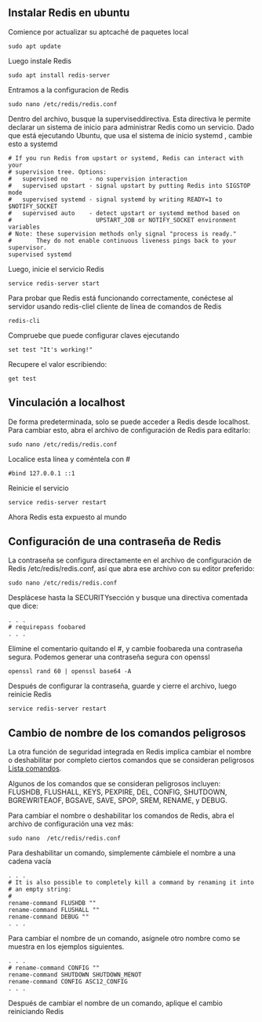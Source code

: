 ## Instalar Redis en ubuntu
Comience por actualizar su aptcaché de paquetes local
````
sudo apt update
`````
Luego instale Redis
````
sudo apt install redis-server
````
Entramos a la configuracion de Redis
````
sudo nano /etc/redis/redis.conf
````
Dentro del archivo, busque la superviseddirectiva. Esta directiva le permite declarar un sistema de inicio para administrar Redis como un servicio. Dado que está ejecutando Ubuntu, que usa el sistema de inicio systemd , cambie esto a systemd
````
# If you run Redis from upstart or systemd, Redis can interact with your
# supervision tree. Options:
#   supervised no      - no supervision interaction
#   supervised upstart - signal upstart by putting Redis into SIGSTOP mode
#   supervised systemd - signal systemd by writing READY=1 to $NOTIFY_SOCKET
#   supervised auto    - detect upstart or systemd method based on
#                        UPSTART_JOB or NOTIFY_SOCKET environment variables
# Note: these supervision methods only signal "process is ready."
#       They do not enable continuous liveness pings back to your supervisor.
supervised systemd
````
Luego, inicie el servicio Redis
````
service redis-server start
````
Para probar que Redis está funcionando correctamente, conéctese al servidor usando redis-cliel cliente de línea de comandos de Redis
`````
redis-cli
`````
Compruebe que puede configurar claves ejecutando
````
set test "It's working!"
````
Recupere el valor escribiendo:
````
get test
````
## Vinculación a localhost
De forma predeterminada, solo se puede acceder a Redis desde localhost.
Para cambiar esto, abra el archivo de configuración de Redis para editarlo:
`````
sudo nano /etc/redis/redis.conf
`````
Localice esta línea y coméntela con #
````
#bind 127.0.0.1 ::1
````
Reinicie el servicio
````
service redis-server restart
````
Ahora Redis esta expuesto al mundo
## Configuración de una contraseña de Redis
La contraseña se configura directamente en el archivo de configuración de Redis /etc/redis/redis.conf, así que abra ese archivo con su editor preferido:
````
sudo nano /etc/redis/redis.conf
````
Desplácese hasta la SECURITYsección y busque una directiva comentada que dice:
````
. . .
# requirepass foobared
. . .
````
Elimine el comentario quitando el #, y cambie foobareda una contraseña segura. Podemos generar una contraseña segura con openssl
````
openssl rand 60 | openssl base64 -A
````
Después de configurar la contraseña, guarde y cierre el archivo, luego reinicie Redis
````
service redis-server restart
```` 
## Cambio de nombre de los comandos peligrosos
La otra función de seguridad integrada en Redis implica cambiar el nombre o deshabilitar por completo ciertos comandos que se consideran peligrosos [Lista comandos](https://redis.io/commands).

Algunos de los comandos que se consideran peligrosos incluyen: FLUSHDB, FLUSHALL, KEYS, PEXPIRE, DEL, CONFIG, SHUTDOWN, BGREWRITEAOF, BGSAVE, SAVE, SPOP, SREM, RENAME, y DEBUG.

Para cambiar el nombre o deshabilitar los comandos de Redis, abra el archivo de configuración una vez más:
````
sudo nano  /etc/redis/redis.conf
````
Para deshabilitar un comando, simplemente cámbiele el nombre a una cadena vacía
````
. . .
# It is also possible to completely kill a command by renaming it into
# an empty string:
#
rename-command FLUSHDB ""
rename-command FLUSHALL ""
rename-command DEBUG ""
. . .
````
Para cambiar el nombre de un comando, asígnele otro nombre como se muestra en los ejemplos siguientes.
````
. . .
# rename-command CONFIG ""
rename-command SHUTDOWN SHUTDOWN_MENOT
rename-command CONFIG ASC12_CONFIG
. . .
````
Después de cambiar el nombre de un comando, aplique el cambio reiniciando Redis

